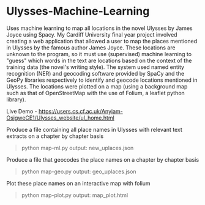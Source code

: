 # Ulysses-Machine-Learning
Uses machine learning to map all locations in the novel Ulysses by James Joyce using Spacy. My Cardiff University final year project involved creating a web application that allowed a user to map the places mentioned in Ulysses by the famous author James Joyce. These locations are unknown to the program, so it must use (supervised) machine learning to "guess" which words in the text are locations based on the context of the training data (the novel's writing style). The system used named entity recognition (NER) and geocoding software provided by SpaCy and the GeoPy libraries respectively to identify and geocode locations mentioned in Ulysses. The locations were plotted on a map (using a background map such as that of OpenStreetMap with the use of Folium, a leaflet python library).

Live Demo - https://users.cs.cf.ac.uk/Anyiam-OsigweCE1/Ulysses_website/ul_home.html

Produce a file containing all place names in Ulysses with relevant text extracts on a chapter by chapter basis
>python map-ml.py
output: new_uplaces.json

Produce a file that geocodes the place names on a chapter by chapter basis
>python map-geo.py
output: geo_uplaces.json

Plot these place names on an interactive map with folium
>python map-plot.py
output: map_plot.html

